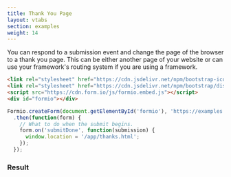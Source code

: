 ```yaml
---
title: Thank You Page
layout: vtabs
section: examples
weight: 14
---
```

You can respond to a submission event and change the page of the browser to a thank you page. This can be either another page of your website or can use your framework's routing system if you are using a framework.

```html
<link rel="stylesheet" href="https://cdn.jsdelivr.net/npm/bootstrap-icons/font/bootstrap-icons.css">
<link rel="stylesheet" href="https://cdn.jsdelivr.net/npm/bootstrap/dist/css/bootstrap.min.css">
<script src="https://cdn.form.io/js/formio.embed.js"></script>
<div id="formio"></div>
```

```js
Formio.createForm(document.getElementById('formio'), 'https://examples.form.io/example')
  .then(function(form) {
    // What to do when the submit begins.
    form.on('submitDone', function(submission) {
      window.location = '/app/thanks.html';
    });
  });
```

<h3>Result</h3>
<div class="card card-body bg-light">
<div id="formio"></div>
<script type="text/javascript">
Formio.createForm(document.getElementById('formio'), 'https://examples.form.io/example')
  .then(function(form) {
    // What to do when the submit begins.
    form.on('submitDone', function(submission) {
    console.log('done');
      window.location = '/app/thanks.html';
    });
  });
</script>
</div>
